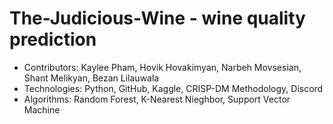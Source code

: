 # The-Judicious-Wine - wine quality prediction
- Contributors: Kaylee Pham, Hovik Hovakimyan, Narbeh Movsesian, Shant Melikyan, Bezan Lilauwala
- Technologies: Python, GitHub, Kaggle, CRISP-DM Methodology, Discord
- Algorithms: Random Forest, K-Nearest Nieghbor, Support Vector Machine

